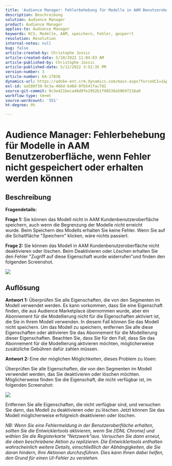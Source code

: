 ```yaml
---
title: 'Audience Manager: Fehlerbehebung für Modelle in AAM Benutzeroberfläche, wenn Fehler nicht gespeichert oder erhalten werden können'
description: Beschreibung
solution: Audience Manager
product: Audience Manager
applies-to: Audience Manager
keywords: KCS, Modelle, AAM, speichern, Fehler, gesperrt
resolution: Resolution
internal-notes: null
bug: false
article-created-by: Christophe Jossic
article-created-date: 5/10/2022 11:04:03 AM
article-published-by: Christophe Jossic
article-published-date: 5/12/2022 3:52:35 PM
version-number: 3
article-number: KA-17836
dynamics-url: https://adobe-ent.crm.dynamics.com/main.aspx?forceUCI=1&pagetype=entityrecord&etn=knowledgearticle&id=2d000de3-50d0-ec11-a7b5-00224809c101
exl-id: aa588f30-9c3a-466d-b48d-9fb541fac7d1
source-git-commit: 0c3e421beca46d9fe1952b1f98538a50697216a0
workflow-type: tm+mt
source-wordcount: '351'
ht-degree: 0%

---
```


# Audience Manager: Fehlerbehebung für Modelle in AAM Benutzeroberfläche, wenn Fehler nicht gespeichert oder erhalten werden können

## Beschreibung


<b>Fragendetails: </b>



<b>Frage 1:</b> Sie können das Modell nicht in AAM Kundenbenutzeroberfläche speichern, auch wenn die Begrenzung der Modelle nicht erreicht wurde. Beim Speichern des Modells erhalten Sie keine Fehler. Wenn Sie auf die Schaltfläche &quot;Speichern&quot; klicken, wäre nichts passiert.



<b>Frage 2: </b>Sie können das Modell in AAM Kundenbenutzeroberfläche nicht deaktivieren oder löschen. Beim Deaktivieren oder Löschen erhalten Sie den Fehler &quot;Zugriff auf diese Eigenschaft wurde widerrufen&quot;und finden den folgenden Screenshot.





![](assets/___31000de3-50d0-ec11-a7b5-00224809c101___.png)


## Auflösung


<b>Antwort 1:</b> Überprüfen Sie alle Eigenschaften, die von den Segmenten im Modell verwendet werden. Es kann vorkommen, dass Sie eine Eigenschaft finden, die aus Audience Marketplace übernommen wurde, aber ein Abonnement für die Modellierung nicht für die Eigenschaften aktiviert ist, die Sie in Ihrem Modell verwenden. In diesem Fall können Sie das Modell nicht speichern. Um das Modell zu speichern, entfernen Sie alle diese Eigenschaften oder aktivieren Sie das Abonnement für die Modellierung dieser Eigenschaften. Beachten Sie, dass Sie für den Fall, dass Sie das Abonnement für die Modellierung aktivieren möchten, möglicherweise zusätzliche Gebühren dafür zahlen müssen.



<b>Antwort 2: </b>Eine der möglichen Möglichkeiten, dieses Problem zu lösen:

Überprüfen Sie alle Eigenschaften, die von den Segmenten im Modell verwendet werden, das Sie deaktivieren oder löschen möchten. Möglicherweise finden Sie die Eigenschaft, die nicht verfügbar ist, im folgenden Screenshot:



![](assets/6ce5c786-9e7b-ec11-8d21-0022480aace4.png)

Entfernen Sie alle Eigenschaften, die nicht verfügbar sind, und versuchen Sie dann, das Modell zu deaktivieren oder zu löschen. Jetzt können Sie das Modell möglicherweise erfolgreich deaktivieren oder löschen.





*NB: Wenn Sie eine Fehlermeldung in der Benutzeroberfläche erhalten, sollten Sie die Entwicklertools aktivieren, wenn Sie [!DNL Chrome] und wählen Sie die Registerkarte &quot;Netzwerk&quot;aus. Versuchen Sie dann erneut, die oben beschriebene Aktion zu replizieren. Die Entwicklertools enthalten wahrscheinlich weitere Details, einschließlich der Abhängigkeiten, die Sie daran hindern, Ihre Aktionen durchzuführen. Dies kann Ihnen dabei helfen, den Grund für einen UI-Fehler zu verstehen.*
